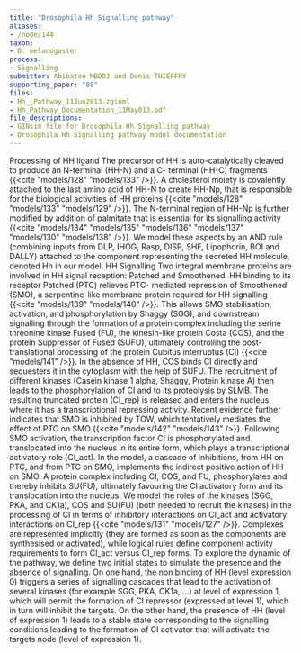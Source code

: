 ```yaml
---
title: "Drosophila Hh Signalling pathway"
aliases:
- /node/144
taxon: 
- D. melanogaster
process: 
- Signalling
submitter: Abibatou MBODJ and Denis THIEFFRY
supporting_paper: "88"
files: 
- Hh__Pathway_11Jun2013.zginml
- Hh_Pathway_Documentation_11May013.pdf
file_descriptions: 
- GINsim file for Drosophila Hh Signalling pathway
- Drosophila Hh Signalling pathway model documentation
---
```



Processing of HH ligand The precursor of HH is auto-catalytically cleaved to produce an
N-terminal (HH-N) and a C- terminal (HH-C) fragments {{<cite "models/128" "models/133" />}}.
A cholesterol moiety is covalently attached to the last amino acid of HH-N to create HH-Np,
that is responsible for the biological activities of HH proteins
{{<cite "models/128" "models/133" "models/129" />}}. The N-terminal region of HH-Np
is further modified by addition of palmitate that is essential for its signalling activity
{{<cite "models/134" "models/135" "models/136" "models/137" "models/130" "models/138" />}}.
We model these aspects by an AND rule (combining inputs
from DLP, IHOG, Rasp, DISP, SHF, Lipophorin, BOI and DALLY) attached to the
component representing the secreted HH molecule, denoted Hh in our model. HH
Signalling Two integral membrane proteins are involved in HH signal reception:
Patched and Smoothened. HH binding to its receptor Patched (PTC) relieves PTC-
mediated repression of Smoothened (SMO), a serpentine-like membrane protein
required for HH signalling {{<cite "models/139" "models/140" />}}. This allows
SMO stabilisation, activation, and phosphorylation by Shaggy (SGG), and downstream
signalling through the formation of a protein complex including the serine threonine
kinase Fused (FU), the kinesin-like protein Costa (COS), and the protein
Suppressor of Fused (SUFU), ultimately controlling the post-translational
processing of the protein Cubitus interruptus (CI) {{<cite "models/141" />}}.
In the absence of HH, COS binds CI directly and sequesters it in the cytoplasm
with the help of SUFU. The recruitment of different kinases (Casein kinase 1 alpha,
Shaggy, Protein kinase A) then leads to the phosphorylation of CI and to its
proteolysis by SLMB. The resulting truncated protein (CI_rep) is released and
enters the nucleus, where it has a transcriptional repressing activity. Recent
evidence further indicates that SMO is inhibited by TOW, which tentatively
mediates the effect of PTC on SMO {{<cite "models/142" "models/143" />}}.
Following SMO activation, the transcription factor CI is phosphorylated and
translocated into the nucleus in its entire form, which plays a transcriptional
activatory role (CI_act). In the model, a cascade of inhibitions, from HH on PTC,
and from PTC on SMO, implements the indirect positive action of HH on SMO. A protein
complex including CI, COS, and FU, phosphorylates and thereby inhibits SU(FU),
ultimately favouring the CI activatory form and its translocation into the
nucleus. We model the roles of the kinases (SGG, PKA, and CK1a), COS and
SU(FU) (both needed to recruit the kinases) in the processing of CI in terms
of inhibitory interactions on CI_act and activatory interactions on CI_rep
{{<cite "models/131" "models/127" />}}. Complexes are represented implicitly
(they are formed as soon as the components are synthesised or activated), while
logical rules define component activity requirements to form CI_act versus CI_rep
forms. To explore the dynamic of the pathway, we define two initial states to
simulate the presence and the absence of signalling. On one hand, the non binding
of HH (level expression 0) triggers a series of signalling cascades that lead to
the activation of several kinases (for example SGG, PKA, CK1a, ...) at level of
expression 1, which will permit the formation of CI repressor (expressed at
level 1), which in turn will inhibit the targets. On the other hand, the
presence of HH (level of expression 1) leads to a stable state corresponding
to the signalling conditions leading to the formation of CI activator that
will activate the targets node (level of expression 1).

